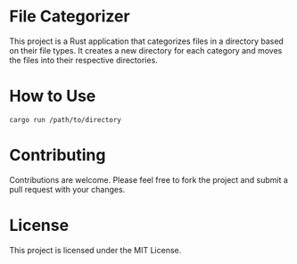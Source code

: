 # File Categorizer

This project is a Rust application that categorizes files in a directory based on their file types. It creates a new directory for each category and moves the files into their respective directories.

# How to Use

```
cargo run /path/to/directory
```

# Contributing

Contributions are welcome. Please feel free to fork the project and submit a pull request with your changes.

# License

This project is licensed under the MIT License.
